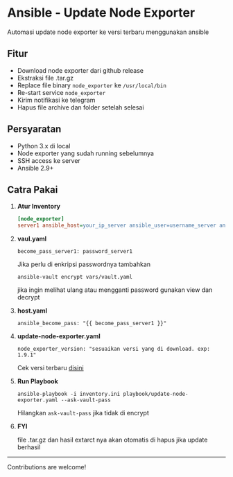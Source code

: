 # Ansible - Update Node Exporter

Automasi update node exporter ke versi terbaru menggunakan ansible

## Fitur
- Download node exporter dari github release 
- Ekstraksi file .tar.gz
- Replace file binary `node_exporter` ke `/usr/local/bin`
- Re-start service `node_exporter`
- Kirim notifikasi ke telegram
- Hapus file archive dan folder setelah selesai

## Persyaratan
- Python 3.x di local
- Node exporter yang sudah running sebelumnya
- SSH access ke server
- Ansible 2.9+

## Catra Pakai

1. **Atur Inventory**

    ```ini
    [node_exporter]
    server1 ansible_host=your_ip_server ansible_user=username_server ansible_ssh_private_key_file=~/.ssh/id_rsa

2. **vaul.yaml**
     ```
     become_pass_server1: password_server1
     ```
     Jika perlu di enkripsi passwordnya tambahkan
     ```
     ansible-vault encrypt vars/vault.yaml
     ```
     jika ingin melihat ulang atau mengganti password gunakan view dan decrypt

3. **host.yaml**
     ```
     ansible_become_pass: "{{ become_pass_server1 }}"
     ```

5. **update-node-exporter.yaml**
     ```
     node_exporter_version: "sesuaikan versi yang di download. exp: 1.9.1"
     ```

     Cek versi terbaru [disini](https://github.com/prometheus/node_exporter/releases)
   
6. **Run Playbook**
     ```
     ansible-playbook -i inventory.ini playbook/update-node-exporter.yaml --ask-vault-pass
     ```
     Hilangkan `ask-vault-pass` jika tidak di encrypt

7. **FYI**
   
     file .tar.gz dan hasil extarct nya akan otomatis di hapus jika update berhasil





---
Contributions are welcome!
